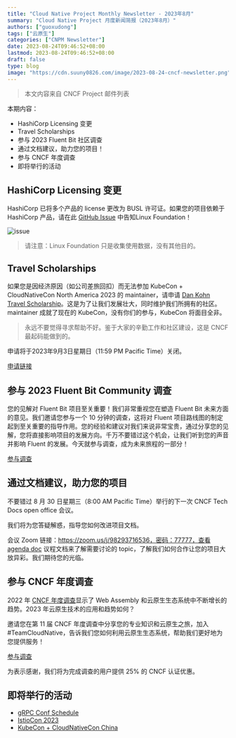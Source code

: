 ```yaml
---
title: "Cloud Native Project Monthly Newsletter - 2023年8月"
summary: "Cloud Native Project 月度新闻简报（2023年8月）"
authors: ["guoxudong"]
tags: ["云原生"]
categories: ["CNPM Newsletter"]
date: 2023-08-24T09:46:52+08:00
lastmod: 2023-08-24T09:46:52+08:00
draft: false
type: blog
image: "https://cdn.suuny0826.com/image/2023-08-24-cncf-newsletter.png"
---
```

> 本文内容来自 CNCF Project 邮件列表

本期内容：

- HashiCorp Licensing 变更
- Travel Scholarships
- 参与 2023 Fluent Bit 社区调查
- 通过文档建议，助力您的项目！
- 参与 CNCF 年度调查
- 即将举行的活动

## HashiCorp Licensing 变更

HashiCorp 已将多个产品的 license 更改为 BUSL 许可证。如果您的项目依赖于 HashiCorp 产品，请在此 [GitHub Issue](https://github.com/cncf/foundation/issues/617) 中告知Linux Foundation！

![issue](https://cdn.suuny0826.com/image/2023-08-24-20230824095920.png)

> 请注意：Linux Foundation 只是收集使用数据，没有其他目的。

## Travel Scholarships

如果您是因经济原因（如公司差旅回扣）而无法参加 KubeCon + CloudNativeCon North America 2023 的 maintainer，请申请 [Dan Kohn Travel Scholarship](https://events.linuxfoundation.org/kubecon-cloudnativecon-north-america/attend/scholarships/)。这是为了让我们发展壮大，同时维护我们所拥有的社区。maintainer 成就了现在的 KubeCon，没有你们的参与，KubeCon 将面目全非。

> 永远不要觉得寻求帮助不好。鉴于大家的辛勤工作和社区建设，这是 CNCF 最起码能做到的。

申请将于2023年9月3日星期日（11:59 PM Pacific Time）关闭。

[申请链接](https://www.surveymonkey.com/r/FXPFM8X)

## 参与 2023 Fluent Bit Community 调查

您的见解对 Fluent Bit 项目至关重要！我们非常重视您在塑造 Fluent Bit 未来方面的意见。我们邀请您参与一个 10 分钟的调查，这将对 Fluent 项目路线图的制定起到至关重要的指导作用。您的经验和建议对我们来说非常宝贵，通过分享您的见解，您将直接影响项目的发展方向。千万不要错过这个机会，让我们听到您的声音并影响 Fluent 的发展。今天就参与调查，成为未来旅程的一部分！

[参与调查](https://www.surveymonkey.com/r/fluent-survey-o11y)

## 通过文档建议，助力您的项目

不要错过 8 月 30 日星期三（8:00 AM Pacific Time）举行的下一次 CNCF Tech Docs open office 会议。

我们将为您答疑解惑，指导您如何改进项目文档。

会议 Zoom 链接：https://zoom.us/j/98293716536，密码：77777，查看 [agenda doc](https://docs.google.com/document/d/1roexHTLCrErYjNT2NEoRsVnn_YNbQzZ1gyXNK8hXR4Q/edit) 议程文档来了解需要讨论的 topic，了解我们如何合作让您的项目大放异彩。我们期待您的光临。

## 参与 CNCF 年度调查

2022 年 [CNCF 年度调查](https://www.cncf.io/reports/cncf-annual-survey-2022/)显示了 Web Assembly 和云原生生态系统中不断增长的趋势。2023 年云原生技术的应用和趋势如何？

邀请您在第 11 届 CNCF 年度调查中分享您的专业知识和云原生之旅，加入 #TeamCloudNative，告诉我们您如何利用云原生生态系统，帮助我们更好地为您提供服务！

[参与调查](https://www.research.net/r/S5BY23R)

为表示感谢，我们将为完成调查的用户提供 25% 的 CNCF 认证优惠。

## 即将举行的活动

- [gRPC Conf Schedule](https://events.linuxfoundation.org/grpc-conf/program/schedule/)
- [IstioCon 2023](https://istiocon2023.sched.com/)
- [KubeCon + CloudNativeCon China](https://www.lfasiallc.com/kubecon-cloudnativecon-open-source-summit-china/program/schedule/)